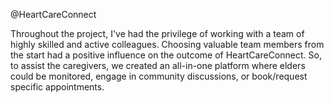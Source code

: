 @HeartCareConnect

Throughout the project, I've had the privilege of working with a team of highly skilled and active colleagues.
Choosing valuable team members from the start had a positive influence on the outcome of HeartCareConnect. 
So, to assist the caregivers, we created an all-in-one platform where elders could be monitored, 
engage in community discussions, or book/request specific appointments.
